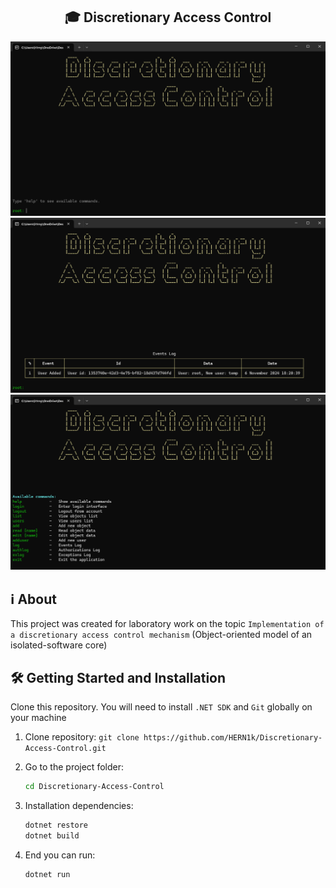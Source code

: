 <h2 align="center">🎓 Discretionary Access Control</h2>
<div align="center">
  <img alt="Home" src="/Src/home.png" />
  <img alt="Log" src="/Src/log.png" />
  <img alt="Help" src="/Src/help.png" />
</div>
<p></p>

## ℹ️ About

This project was created for laboratory work on the topic `Implementation of a discretionary access control mechanism` (Object-oriented model of an isolated-software core)

## 🛠 Getting Started and Installation

Clone this repository. You will need to install `.NET SDK` and `Git` globally on your machine
<p></p>

1. Clone repository: `git clone https://github.com/HERN1k/Discretionary-Access-Control.git`

2. Go to the project folder:
   ```bash
   cd Discretionary-Access-Control
   
3. Installation dependencies:
   ```bash
   dotnet restore
   dotnet build

4. End you can run: 
   ```bash
   dotnet run
